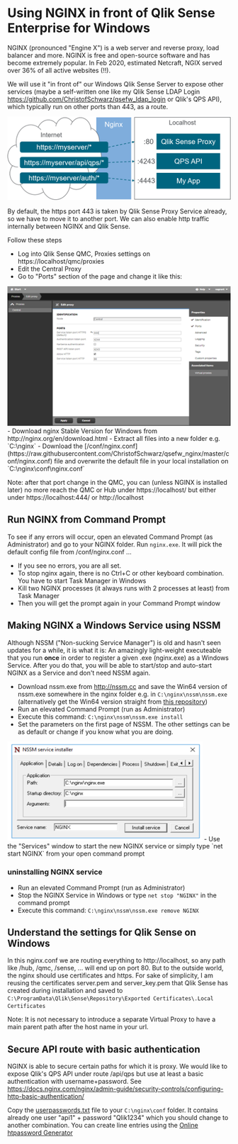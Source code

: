 # Using NGINX in front of Qlik Sense Enterprise for Windows

NGINX (pronounced "Engine X") is a web server and reverse proxy, load balancer and more. NGINX is free and open-source 
software and has become extremely popular. In Feb 2020, estimated Netcraft, NGIX served over 36% of all active websites (!!).

We will use it "in front of" our Windows Qlik Sense Server to expose other services (maybe a self-written one like my Qlik
Sense LDAP Login https://github.com/ChristofSchwarz/qsefw_ldap_login or Qlik's QPS API), which typically run on other ports 
than 443, as a route.

<img src="https://github.com/ChristofSchwarz/pics/raw/master/nginx.png" width="530"/>

By default, the https port 443 is taken by Qlik Sense Proxy Service already, so we have to move it to another port. We can 
also enable http traffic internally between NGINX and Qlik Sense.

Follow these steps
 - Log into Qlik Sense QMC, Proxies settings on https://localhost/qmc/proxies
 - Edit the Central Proxy
 - Go to "Ports" section of the page and change it like this:
 <img src="https://github.com/ChristofSchwarz/pics/raw/master/nginx_qmc.png"/>
 - Download nginx Stable Version for Windows from http://nginx.org/en/download.html
 - Extract all files into a new folder e.g. `C:\nginx`
 - Download the [/conf/nginx.conf](https://raw.githubusercontent.com/ChristofSchwarz/qsefw_nginx/master/conf/nginx.conf) file and overwrite the default file in your local installation on `C:\nginx\conf\nginx.conf`

Note: after that port change in the QMC, you can (unless NGINX is installed later) no more reach the QMC or Hub
under https://localhost/ but either under https://localhost:444/ or http://localhost

## Run NGINX from Command Prompt

To see if any errors will occur, open an elevated Command Prompt (as Administrator) and go to your NGINX folder.
Run `nginx.exe`. It will pick the default config file from /conf/nginx.conf ... 

 - If you see no errors, you are all set.
 - To stop nginx again, there is no Ctrl+C or other keyboard combination. You have to start Task Manager in Windows
 - Kill two NGINX processes (it always runs with 2 processes at least) from Task Manager
 - Then you will get the prompt again in your Command Prompt window
 
## Making NGINX a Windows Service using NSSM

Although NSSM ("Non-sucking Service Manager") is old and hasn't seen updates for a while, it is what it is: 
An amazingly light-weight executeable that you run **once** in order to register a given .exe (nginx.exe) as 
a Windows Service. After you do that, you will be able to start/stop and auto-start NGINX as a Service and
don't need NSSM again.

- Download nssm.exe from http://nssm.cc and save the Win64 version of nssm.exe somewhere in the nginx folder e.g. in `C:\nginx\nssm\nssm.exe` (alternatively get the Win64 version straight from [this repository](https://github.com/ChristofSchwarz/qsefw_nginx/raw/master/nssm/nssm.exe))
- Run an elevated Command Prompt (run as Administrator) 
- Execute this command: `C:\nginx\nssm\nssm.exe install`
- Set the parameters on the first page of NSSM. The other settings can be as default or change if you know what you are doing.
<img src="https://github.com/ChristofSchwarz/pics/raw/master/nssm.png" width="440"/>
- Use the "Services" window to start the new NGINX service or simply type `net start NGINX` from your open command prompt

### uninstalling NGINX service

- Run an elevated Command Prompt (run as Administrator)
- Stop the NGINX Service in Windows or type `net stop "NGINX"` in the command prompt
- Execute this command: `C:\nginx\nssm\nssm.exe remove NGINX`

## Understand the settings for Qlik Sense on Windows

In this nginx.conf we are routing everything to http://localhost, so any path like /hub, /qmc, /sense, ... will end up on 
port 80. But to the outside world, the nginx should use certificates and https. For sake of simplicity, I am reusing the
certificates server.pem and server_key.pem that Qlik Sense has created during installation and saved to 
`C:\ProgramData\Qlik\Sense\Repository\Exported Certificates\.Local Certificates`

Note: It is not necessary to introduce a separate Virtual Proxy to have a main parent path after the host name in your url.


## Secure API route with basic authentication

NGINX is able to secure certain paths for which it is proxy. We would like to expose Qlik's QPS API under route /api/qps but 
use at least a basic authentication with username+password. See https://docs.nginx.com/nginx/admin-guide/security-controls/configuring-http-basic-authentication/

Copy the [userpasswords.txt](conf/userpasswords.txt) file to your `C:\nginx\conf` folder. It contains already one user "api1" + 
password "Qlik1234" which you should change to another combination. You can create line entries using the [Online htpassword Generator](https://www.web2generators.com/apache-tools/htpasswd-generator)


